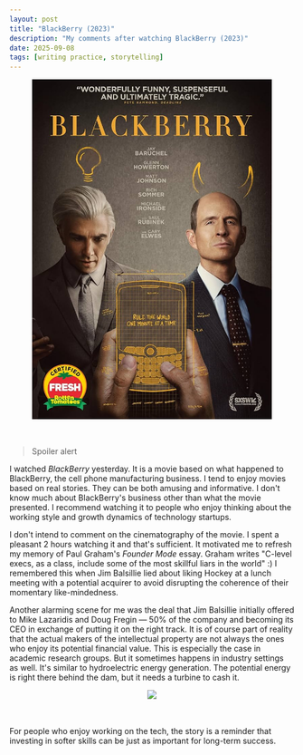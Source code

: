 ```yaml
---
layout: post
title: "BlackBerry (2023)"
description: "My comments after watching BlackBerry (2023)"
date: 2025-09-08
tags: [writing practice, storytelling]
---
```


<div style="text-align: center;">
<figure>
    <img src="images/2025-09-08/20250908_black_berry.jpeg" 
    width="500"
    class="center">
</figure>
</div>
<br>

> Spoiler alert

I watched *BlackBerry* yesterday. It is a movie based on what happened to BlackBerry, the cell phone manufacturing business. I tend to enjoy movies based on real stories. They can be both amusing and informative. I don't know much about BlackBerry's business other than what the movie presented. I recommend watching it to people who enjoy thinking about the working style and growth dynamics of technology startups. 

<!--more-->

I don't intend to comment on the cinematography of the movie. I spent a pleasant 2 hours watching it and that's sufficient. It motivated me to refresh my memory of Paul Graham's *Founder Mode* essay. Graham writes "C-level execs, as a class, include some of the most skillful liars in the world" :) I remembered this when Jim Balsillie lied about liking Hockey at a lunch meeting with a potential acquirer to avoid disrupting the coherence of their momentary like-mindedness. 

Another alarming scene for me was the deal that Jim Balsillie initially offered to Mike Lazaridis and Doug Fregin — 50% of the company and becoming its CEO in exchange of putting it on the right track. It is of course part of reality that the actual makers of the intellectual property are not always the ones who enjoy its potential financial value. This is especially the case in academic research groups. But it sometimes happens in industry settings as well. It's similar to hydroelectric energy generation. The potential energy is right there behind the dam, but it needs a turbine to cash it.

<div style="text-align: center;">
<figure>
    <img src="images/2025-09-08/20250908_hydroelectric_energy.avif" 
    width="500"
    class="center">
</figure>
</div>
<br>

For people who enjoy working on the tech, the story is a reminder that investing in softer skills can be just as important for long-term success.